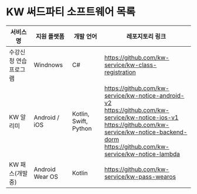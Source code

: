 # KW 써드파티 소프트웨어 목록

서비스 명 | 지원 플랫폼 | 개발 언어 | 레포지토리 링크
---|---|---|---
수강신청 연습 프로그램 | Windnows | C# | https://github.com/kw-service/kw-class-registration
KW 알리미 | Android / iOS | Kotlin, Swift, Python | https://github.com/kw-service/kw-notice-android-v2 <br> https://github.com/kw-service/kw-notice-ios-v1 <br> https://github.com/kw-service/kw-notice-backend-dorm <br> https://github.com/kw-service/kw-notice-lambda
KW 패스(개발 중) | Android Wear OS | Kotlin | https://github.com/kw-service/kw-pass-wearos
